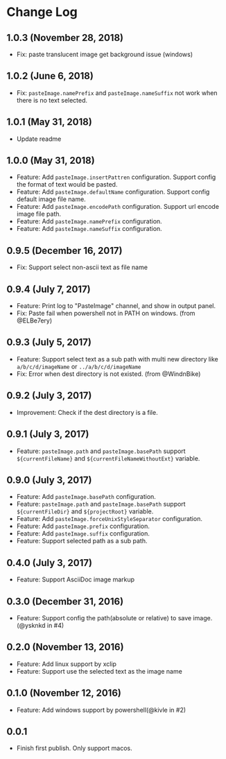 # Change Log

## 1.0.3 (November 28, 2018)

- Fix: paste translucent image get background issue (windows)

## 1.0.2 (June 6, 2018)

- Fix: `pasteImage.namePrefix` and `pasteImage.nameSuffix` not work when there is no text selected.

## 1.0.1 (May 31, 2018)

- Update readme

## 1.0.0 (May 31, 2018)

- Feature: Add `pasteImage.insertPattren` configuration. Support config the format of text would be pasted.
- Feature: Add `pasteImage.defaultName` configuration. Support config default image file name.
- Feature: Add `pasteImage.encodePath` configuration. Support url encode image file path.
- Feature: Add `pasteImage.namePrefix` configuration.
- Feature: Add `pasteImage.nameSuffix` configuration.

## 0.9.5 (December 16, 2017)

- Fix: Support select non-ascii text as file name

## 0.9.4 (July 7, 2017)

- Feature: Print log to "PasteImage" channel, and show in output panel.
- Fix: Paste fail when powershell not in PATH on windows. (from @ELBe7ery)

## 0.9.3 (July 5, 2017)

- Feature: Support select text as a sub path with multi new directory like `a/b/c/d/imageName` or `../a/b/c/d/imageName`
- Fix: Error when dest directory is not existed. (from @WindnBike)

## 0.9.2 (July 3, 2017)

- Improvement: Check if the dest directory is a file.

## 0.9.1 (July 3, 2017)

- Feature: `pasteImage.path` and `pasteImage.basePath` support `${currentFileName}` and `${currentFileNameWithoutExt}` variable.

## 0.9.0 (July 3, 2017)

- Feature: Add `pasteImage.basePath` configuration.
- Feature: `pasteImage.path` and `pasteImage.basePath` support `${currentFileDir}` and `${projectRoot}` variable.
- Feature: Add `pasteImage.forceUnixStyleSeparator` configuration.
- Feature: Add `pasteImage.prefix` configuration.
- Feature: Add `pasteImage.suffix` configuration.
- Feature: Support selected path as a sub path.

## 0.4.0 (July 3, 2017)

- Feature: Support AsciiDoc image markup

## 0.3.0 (December 31, 2016)

- Feature: Support config the path(absolute or relative) to save image.(@ysknkd in #4)

## 0.2.0 (November 13, 2016)

- Feature: Add linux support by xclip
- Feature: Support use the selected text as the image name

## 0.1.0 (November 12, 2016)

- Feature: Add windows support by powershell(@kivle in #2)

## 0.0.1

- Finish first publish. Only support macos.